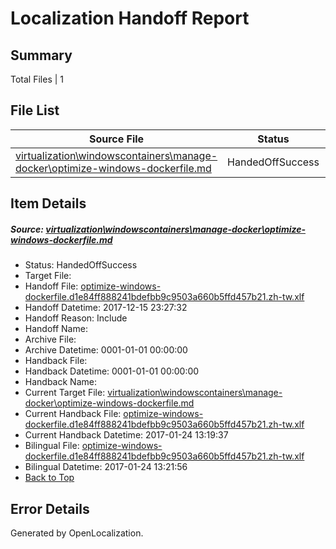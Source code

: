 # <a name='report-top'></a> Localization Handoff Report

## Summary
 Total Files | 1

## File List
 Source File | Status | Details 
 ----------- | ------ | ------- 
 [virtualization\windowscontainers\manage-docker\optimize-windows-dockerfile.md](https://github.com/Microsoft/Virtualization-Documentation-Private/blob/21c83d29c2cfc6b14231000e70d70c35b96c3698/virtualization/windowscontainers/manage-docker/optimize-windows-dockerfile.md) | HandedOffSuccess | [Details](#608a08c2e7e1afbb4e2eb2583384f042baa78b1f393)

## Item Details
##### <a name='608a08c2e7e1afbb4e2eb2583384f042baa78b1f393'></a> Source: [virtualization\windowscontainers\manage-docker\optimize-windows-dockerfile.md](https://github.com/Microsoft/Virtualization-Documentation-Private/blob/21c83d29c2cfc6b14231000e70d70c35b96c3698/virtualization/windowscontainers/manage-docker/optimize-windows-dockerfile.md)
* Status: HandedOffSuccess
* Target File: 
* Handoff File: [optimize-windows-dockerfile.d1e84ff888241bdefbb9c9503a660b5ffd457b21.zh-tw.xlf](https://github.com/MicrosoftDocs/Virtualization-Documentation-Private.handoff/blob/bc16d403b35214009d99920b0b2b0e8fa2f92ab7/ol-handoff/MicrosoftDocs/Virtualization-Documentation-Private.zh-tw/live/optimize-windows-dockerfile.d1e84ff888241bdefbb9c9503a660b5ffd457b21.zh-tw.xlf)
* Handoff Datetime: 2017-12-15 23:27:32
* Handoff Reason: Include
* Handoff Name: 
* Archive File: 
* Archive Datetime: 0001-01-01 00:00:00
* Handback File: 
* Handback Datetime: 0001-01-01 00:00:00
* Handback Name: 
* Current Target File: [virtualization\windowscontainers\manage-docker\optimize-windows-dockerfile.md](https://github.com/MicrosoftDocs/Virtualization-Documentation-Private.zh-tw/blob/5b7022a9f7c04887f46b62028a5634d1a10e4e6a/virtualization/windowscontainers/manage-docker/optimize-windows-dockerfile.md)
* Current Handback File: [optimize-windows-dockerfile.d1e84ff888241bdefbb9c9503a660b5ffd457b21.zh-tw.xlf](https://github.com/MicrosoftDocs/Virtualization-Documentation-Private.handback/blob/de9afe5b1f155dfcfbe263495e1f038950647fbb/ol-handback/Microsoft/Virtualization-Documentation-Private.zh-tw/live/optimize-windows-dockerfile.d1e84ff888241bdefbb9c9503a660b5ffd457b21.zh-tw.xlf)
* Current Handback Datetime: 2017-01-24 13:19:37
* Bilingual File: [optimize-windows-dockerfile.d1e84ff888241bdefbb9c9503a660b5ffd457b21.zh-tw.xlf](https://github.com/MicrosoftDocs/Virtualization-Documentation-Private.handback/blob/de9afe5b1f155dfcfbe263495e1f038950647fbb/ol-handback/Microsoft/Virtualization-Documentation-Private.zh-tw/live/optimize-windows-dockerfile.d1e84ff888241bdefbb9c9503a660b5ffd457b21.zh-tw.xlf)
* Bilingual Datetime: 2017-01-24 13:21:56
* [Back to Top](#report-top)


## Error Details

Generated by OpenLocalization.
